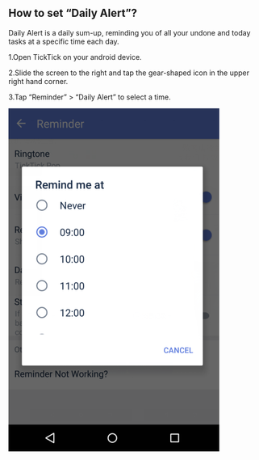 ## How to set “Daily Alert”?
Daily Alert is a daily sum-up, reminding you of all your undone and today tasks at a specific time each day.

1.Open TickTick on your android device.

2.Slide the screen to the right and tap the gear-shaped icon in the upper right hand corner.

3.Tap “Reminder” > “Daily Alert” to select a time.

![](dailyalert.png)


